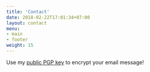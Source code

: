 ```yaml
---
title: 'Contact'
date: 2018-02-22T17:01:34+07:00
layout: contact
menu: 
- main
- footer
weight: 15
---
```


Use my [public PGP key](/resources/public-crypto-keys/pgp.txt) to encrypt your email message!

